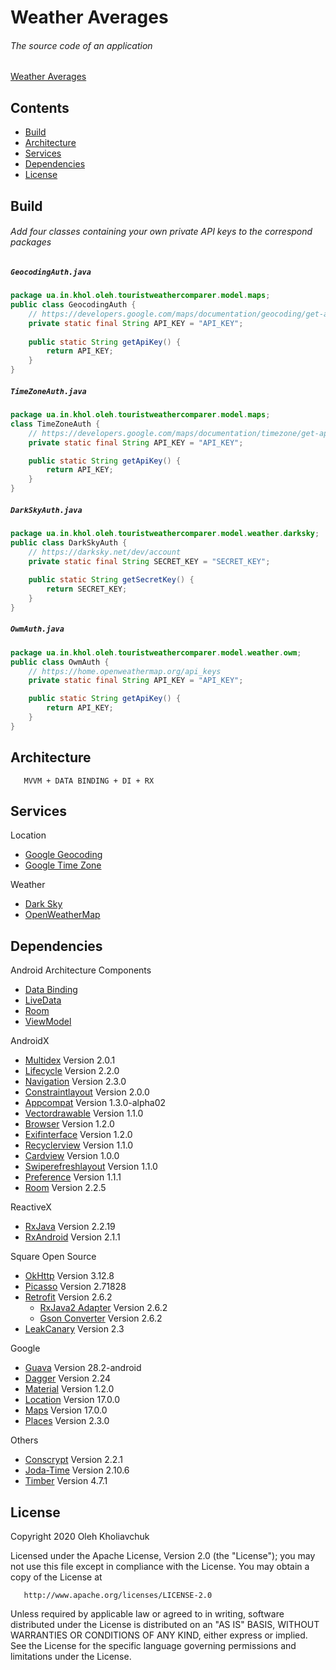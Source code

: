 # Weather Averages

###### The source code of an application
[Weather Averages](https://play.google.com/store/apps/details?id=ua.in.khol.oleh.touristweathercomparer)

## Contents
* [Build](#build)
* [Architecture](#architecture)
* [Services](#services)
* [Dependencies](#dependencies)
* [License](#license)

## Build
###### Add four classes containing your own private API keys to the correspond packages
##### `GeocodingAuth.java`
```java
package ua.in.khol.oleh.touristweathercomparer.model.maps;
public class GeocodingAuth {
    // https://developers.google.com/maps/documentation/geocoding/get-api-key
    private static final String API_KEY = "API_KEY";
    
    public static String getApiKey() {
        return API_KEY;
    }
}
```

##### `TimeZoneAuth.java`
```java
package ua.in.khol.oleh.touristweathercomparer.model.maps;
class TimeZoneAuth {
    // https://developers.google.com/maps/documentation/timezone/get-api-key
    private static final String API_KEY = "API_KEY";

    public static String getApiKey() {
        return API_KEY;
    }
}
```

##### `DarkSkyAuth.java`
```java
package ua.in.khol.oleh.touristweathercomparer.model.weather.darksky;
public class DarkSkyAuth {
    // https://darksky.net/dev/account
    private static final String SECRET_KEY = "SECRET_KEY";
    
    public static String getSecretKey() {
        return SECRET_KEY;
    }
}
```
##### `OwmAuth.java`
```java
package ua.in.khol.oleh.touristweathercomparer.model.weather.owm;
public class OwmAuth {
    // https://home.openweathermap.org/api_keys
    private static final String API_KEY = "API_KEY";

    public static String getApiKey() {
        return API_KEY;
    }
}
```

## Architecture

       MVVM + DATA BINDING + DI + RX

## Services

Location
- [Google Geocoding](https://developers.google.com/maps/documentation/geocoding)
- [Google Time Zone](https://developers.google.com/maps/documentation/timezone)

Weather
- [Dark Sky](https://darksky.net/dev)
- [OpenWeatherMap](https://openweathermap.org/api)

## Dependencies

Android Architecture Components
- [Data Binding](https://developer.android.com/topic/libraries/data-binding/)
- [LiveData](https://developer.android.com/topic/libraries/architecture/livedata)
- [Room](https://developer.android.com/topic/libraries/architecture/room)
- [ViewModel](https://developer.android.com/topic/libraries/architecture/viewmodel)

AndroidX
- [Multidex](https://developer.android.com/studio/build/multidex) Version 2.0.1
- [Lifecycle](https://developer.android.com/jetpack/androidx/releases/lifecycle) Version 2.2.0
- [Navigation](https://developer.android.com/jetpack/androidx/releases/navigation) Version 2.3.0
- [Constraintlayout](https://developer.android.com/jetpack/androidx/releases/constraintlayout) Version 2.0.0
- [Appcompat](https://developer.android.com/jetpack/androidx/releases/appcompat) Version 1.3.0-alpha02
- [Vectordrawable](https://developer.android.com/jetpack/androidx/releases/vectordrawable) Version 1.1.0
- [Browser](https://developer.android.com/jetpack/androidx/releases/browser) Version 1.2.0
- [Exifinterface](https://developer.android.com/jetpack/androidx/releases/exifinterface) Version 1.2.0
- [Recyclerview](https://developer.android.com/jetpack/androidx/releases/recyclerview) Version 1.1.0
- [Cardview](https://developer.android.com/jetpack/androidx/releases/cardview) Version 1.0.0
- [Swiperefreshlayout](https://developer.android.com/jetpack/androidx/releases/swiperefreshlayout) Version 1.1.0
- [Preference](https://developer.android.com/jetpack/androidx/releases/preference) Version 1.1.1
- [Room](https://developer.android.com/jetpack/androidx/releases/room) Version 2.2.5

ReactiveX
- [RxJava](https://github.com/ReactiveX/RxJava) Version 2.2.19
- [RxAndroid](https://github.com/ReactiveX/RxAndroid) Version 2.1.1

Square Open Source
- [OkHttp](https://square.github.io/okhttp) Version 3.12.8
- [Picasso](https://square.github.io/picasso) Version 2.71828
- [Retrofit](https://square.github.io/retrofit) Version 2.6.2
    - [RxJava2 Adapter](https://github.com/square/retrofit/tree/master/retrofit-adapters/rxjava2) Version 2.6.2
    - [Gson Converter](https://github.com/square/retrofit/tree/master/retrofit-converters/gson) Version 2.6.2
- [LeakCanary](https://square.github.io/leakcanary) Version 2.3

Google
- [Guava](https://github.com/google/guava) Version 28.2-android
- [Dagger](https://github.com/google/dagger) Version 2.24
- [Material](https://material.io/develop/android/docs/getting-started/) Version 1.2.0
- [Location](https://developer.android.com/training/location) Version 17.0.0
- [Maps](https://developer.android.com/training/maps) Version 17.0.0
- [Places](https://developers.google.com/places/android-sdk/intro) Version 2.3.0

Others
- [Conscrypt](https://github.com/google/conscrypt) Version 2.2.1
- [Joda-Time](https://www.joda.org/joda-time) Version 2.10.6
- [Timber](https://github.com/JakeWharton/timber) Version 4.7.1

## License

   Copyright 2020 Oleh Kholiavchuk

   Licensed under the Apache License, Version 2.0 (the "License");
   you may not use this file except in compliance with the License.
   You may obtain a copy of the License at

       http://www.apache.org/licenses/LICENSE-2.0

   Unless required by applicable law or agreed to in writing, software
   distributed under the License is distributed on an "AS IS" BASIS,
   WITHOUT WARRANTIES OR CONDITIONS OF ANY KIND, either express or implied.
   See the License for the specific language governing permissions and
   limitations under the License.
